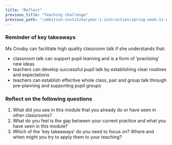 ```yaml
---
title: "Reflect"
previous_title: "Teaching challenge"
previous_path: "/ambition-institute/year-1-instruction/spring-week-11-ect-teaching-challenge"
---
```


### Reminder of key takeaways

Ms Crosby can facilitate high quality classroom talk if she understands that:

- classroom talk can support pupil learning and is a form of ‘practising’ new ideas
- teachers can develop successful pupil talk by establishing clear routines and expectations
- teachers can establish effective whole class, pair and group talk through pre-planning and supporting pupil groups

### Reflect on the following questions

1. What did you see in this module that you already do or have seen in other classrooms?
2. What do you feel is the gap between your current practice and what you have seen in this module?
3. Which of the ‘key takeaways’ do you need to focus on? Where and when might you try to apply them to your teaching?
